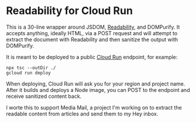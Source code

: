 # Readability for Cloud Run

This is a 30-line wrapper around JSDOM, [Readability](https://github.com/mozilla/readability), and DOMPurify. It accepts anything, ideally HTML, via a POST request and will attempt to extract the document with Readability and then sanitize the output with DOMPurify.

It is meant to be deployed to a public [Cloud Run](https://cloud.google.com/run) endpoint, for example:

    npx tsc --outDir ./
    gcloud run deploy

When deploying, Cloud Run will ask you for your region and project name. After it builds and deploys a Node image, you can POST to the endpoint and receive sanitized content back.

I worte this to support Media Mail, a project I'm working on to extract the readable content from articles and send them to my Hey inbox.
